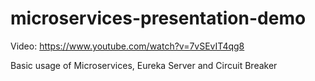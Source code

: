 # microservices-presentation-demo

Video: https://www.youtube.com/watch?v=7vSEvIT4qg8

Basic usage of Microservices, Eureka Server and Circuit Breaker
